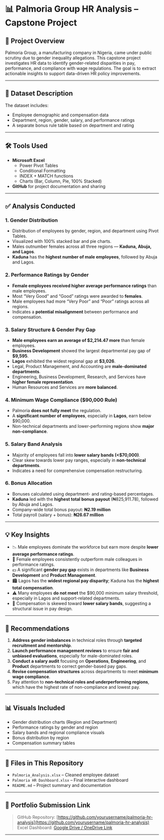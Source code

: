 # 📊 Palmoria Group HR Analysis – Capstone Project

## 🧩 Project Overview
Palmoria Group, a manufacturing company in Nigeria, came under public scrutiny due to gender inequality allegations. This capstone project investigates HR data to identify gender-related disparities in pay, performance, and compliance with wage regulations. The goal is to extract actionable insights to support data-driven HR policy improvements.

---

## 📂 Dataset Description

The dataset includes:
- Employee demographic and compensation data
- Department, region, gender, salary, and performance ratings
- A separate bonus rule table based on department and rating

---

## 🛠️ Tools Used
- **Microsoft Excel**
  - Power Pivot Tables
  - Conditional Formatting
  - INDEX + MATCH functions
  - Charts (Bar, Column, Pie, 100% Stacked)
- **GitHub** for project documentation and sharing

---

## ✅ Analysis Conducted

### 1. Gender Distribution
- Distribution of employees by gender, region, and department using Pivot Tables.
- Visualized with 100% stacked bar and pie charts.
- Males outnumber females across all three regions — **Kaduna, Abuja, and Lagos**.
- **Kaduna** has the **highest number of male employees**, followed by Abuja and Lagos.

### 2. Performance Ratings by Gender
- **Female employees received higher average performance ratings** than male employees.
- Most “Very Good” and “Good” ratings were awarded to **females**.
- Male employees had more “Very Poor” and “Poor” ratings across all regions.
- Indicates a **potential misalignment** between performance and compensation.

### 3. Salary Structure & Gender Pay Gap
- **Male employees earn an average of $2,214.47 more** than female employees.
- **Business Development** showed the largest departmental pay gap of **$9,595**.
- **Lagos** exhibited the widest regional gap at **$3,026**.
- Legal, Product Management, and Accounting are **male-dominated departments**.
- Engineering, Business Development, Research, and Services have **higher female representation**.
- Human Resources and Services are **more balanced**.

### 4. Minimum Wage Compliance ($90,000 Rule)
- Palmoria **does not fully meet** the regulation.
- A **significant number of employees**, especially in **Lagos**, earn below $90,000.
- Non-technical departments and lower-performing regions show **major non-compliance**.

### 5. Salary Band Analysis
- Majority of employees fall into **lower salary bands (<$70,000)**.
- Clear skew towards lower pay ranges, especially in **non-technical departments**.
- Indicates a need for comprehensive compensation restructuring.

### 6. Bonus Allocation
- Bonuses calculated using department- and rating-based percentages.
- **Kaduna** led with the **highest total bonus payout** (₦825,911.78), followed by Abuja and Lagos.
- Company-wide total bonus payout: **₦2.19 million**
- Total payroll (salary + bonus): **₦26.67 million**

---

## 💡 Key Insights

- 📉 Male employees dominate the workforce but earn more despite **lower average performance ratings**.
- 🎯 Female employees consistently outperform male colleagues in performance ratings.
- 💵 A significant **gender pay gap** exists in departments like **Business Development** and **Product Management**.
- 🏙️ Lagos has the **widest regional pay disparity**; Kaduna has the **highest total compensation**.
- ⚠️ Many employees **do not meet** the $90,000 minimum salary threshold, especially in Lagos and support-related departments.
- 🧾 Compensation is skewed toward **lower salary bands**, suggesting a structural issue in pay design.

---

## 📌 Recommendations

1. **Address gender imbalances** in technical roles through **targeted recruitment and mentorship**.
2. **Launch performance management reviews** to ensure **fair and unbiased evaluations**, especially for male-dominated roles.
3. **Conduct a salary audit** focusing on **Operations**, **Engineering**, and **Product** departments to correct gender-based pay gaps.
4. **Revise compensation structures** across departments to meet **minimum wage compliance**.
5. Pay attention to **non-technical roles and underperforming regions**, which have the highest rate of non-compliance and lowest pay.

---

## 📊 Visuals Included
- Gender distribution charts (Region and Department)
- Performance ratings by gender and region
- Salary bands and regional compliance visuals
- Bonus distribution by region
- Compensation summary tables


---

## 📎 Files in This Repository
- `Palmoria_Analysis.xlsx` – Cleaned employee dataset
- `Palmoria HR Dashboard.xlsx` – Final interactive dashboard
- `README.md` – Project summary and documentation

---

## 🔗 Portfolio Submission Link

> GitHub Repository: [https://github.com/yourusername/palmoria-hr-analysis](https://github.com/yourusername/palmoria-hr-analysis)  
> Excel Dashboard: [Google Drive / OneDrive Link](https://yourdashboardlink.com)

---
